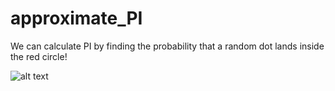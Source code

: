 # approximate_PI
We can calculate PI by finding the probability that a random dot lands inside the red circle!

![alt text](http://url/to/img.png)
